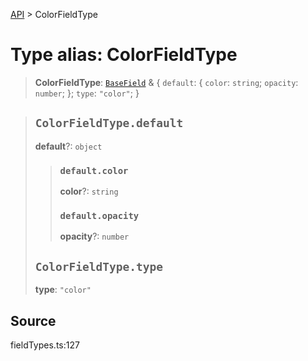 [API](../index.md) > ColorFieldType

# Type alias: ColorFieldType

> **ColorFieldType**: [`BaseField`](type-alias.BaseField.md) & \{
  `default`: \{
    `color`: `string`;
    `opacity`: `number`;
  };
  `type`: `"color"`;
 }

> ## `ColorFieldType.default`
>
> **default**?: `object`
>
> > ### `default.color`
> >
> > **color**?: `string`
> >
> > ### `default.opacity`
> >
> > **opacity**?: `number`
> >
> >
>
> ## `ColorFieldType.type`
>
> **type**: `"color"`
>
>

## Source

fieldTypes.ts:127
